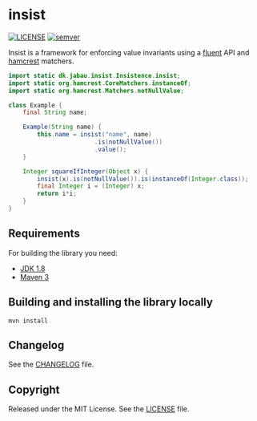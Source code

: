 # insist

[![LICENSE](https://img.shields.io/github/license/jabau/insist)](https://opensource.org/licenses/MIT)
[![semver](https://img.shields.io/badge/semver-2.0.0-blue)](https://semver.org/)

Insist is a framework for enforcing value invariants using a [fluent](https://en.wikipedia.org/wiki/Fluent_interface) API and [hamcrest](http://hamcrest.org/JavaHamcrest/index) matchers.

```java
import static dk.jabau.insist.Insistence.insist;
import static org.hamcrest.CoreMatchers.instanceOf;
import static org.hamcrest.Matchers.notNullValue;

class Example {
    final String name;

    Example(String name) {
        this.name = insist("name", name)
                        .is(notNullValue())
                        .value();
    }

    Integer squareIfInteger(Object x) {
        insist(x).is(notNullValue()).is(instanceOf(Integer.class));
        final Integer i = (Integer) x;
        return i*i;
    }
}
```

## Requirements

For building the library you need:

- [JDK 1.8](http://www.oracle.com/technetwork/java/javase/downloads/jdk8-downloads-2133151.html)
- [Maven 3](https://maven.apache.org)

## Building and installing the library locally

```shell
mvn install
```

## Changelog

See the [CHANGELOG](https://github.com/jabau/insist/blob/master/CHANGELOG.md) file.

## Copyright

Released under the MIT License. See the [LICENSE](https://github.com/jabau/insist/blob/master/LICENSE) file.
